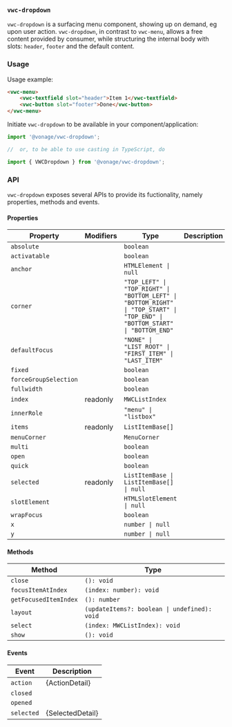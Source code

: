 ### `vwc-dropdown`

`vwc-dropdown` is a surfacing menu component, showing up on demand, eg upon user action.
`vwc-dropdown`, in contrast to `vwc-menu`, allows a free content provided by consumer, while structuring the internal body with slots: `header`, `footer` and the default content.

### Usage

Usage example:
```html
<vwc-menu>
	<vwc-textfield slot="header">Item 1</vwc-textfield>
	<vwc-button slot="footer">Done</vwc-button>
</vwc-menu>
```

Initiate `vwc-dropdown` to be available in your component/application:
```javascript
import '@vonage/vwc-dropdown';

//	or, to be able to use casting in TypeScript, do

import { VWCDropdown } from '@vonage/vwc-dropdown';
```

### API

`vwc-dropdown` exposes several APIs to provide its fuctionality, namely properties, methods and events.

#### Properties

| Property                  | Modifiers | Type                                             | Description                                      |
|---------------------------|-----------|--------------------------------------------------|--------------------------------------------------|
| `absolute`                |           | `boolean`                                        |                                                  |
| `activatable`             |           | `boolean`                                        |                                                  |
| `anchor`                  |           | `HTMLElement \| null`                            |                                                  |
| `corner`                  |           | `"TOP_LEFT" \| "TOP_RIGHT" \| "BOTTOM_LEFT" \| "BOTTOM_RIGHT" \| "TOP_START" \| "TOP_END" \| "BOTTOM_START" \| "BOTTOM_END"` |                                                  |
| `defaultFocus`            |           | `"NONE" \| "LIST_ROOT" \| "FIRST_ITEM" \| "LAST_ITEM"` |                                                  |
| `fixed`                   |           | `boolean`                                        |                                                  |
| `forceGroupSelection`     |           | `boolean`                                        |                                                  |
| `fullwidth`               |           | `boolean`                                        |                                                  |
| `index`                   | readonly  | `MWCListIndex`                                   |                                                  |
| `innerRole`               |           | `"menu" \| "listbox"`                            |                                                  |
| `items`                   | readonly  | `ListItemBase[]`                                 |                                                  |
| `menuCorner`              |           | `MenuCorner`                                     |                                                  |
| `multi`                   |           | `boolean`                                        |                                                  |
| `open`                    |           | `boolean`                                        |                                                  |
| `quick`                   |           | `boolean`                                        |                                                  |
| `selected`                | readonly  | `ListItemBase \| ListItemBase[] \| null`         |                                                  |
| `slotElement`             |           | `HTMLSlotElement \| null`                        |                                                  |
| `wrapFocus`               |           | `boolean`                                        |                                                  |
| `x`                       |           | `number \| null`                                 |                                                  |
| `y`                       |           | `number \| null`                                 |                                                  |

#### Methods

| Method                | Type                                         |
|-----------------------|----------------------------------------------|
| `close`               | `(): void`                                   |
| `focusItemAtIndex`    | `(index: number): void`                      |
| `getFocusedItemIndex` | `(): number`                                 |
| `layout`              | `(updateItems?: boolean \| undefined): void` |
| `select`              | `(index: MWCListIndex): void`                |
| `show`                | `(): void`                                   |

#### Events

| Event           | Description      |
|-----------------|------------------|
| `action`        | {ActionDetail}   |
| `closed`        |                  |
| `opened`        |                  |
| `selected`      | {SelectedDetail} |
